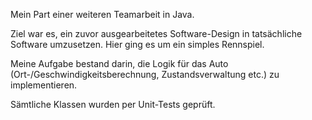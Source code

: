 Mein Part einer weiteren Teamarbeit in Java.

Ziel war es, ein zuvor ausgearbeitetes Software-Design in tatsächliche Software umzusetzen. Hier ging es um ein simples Rennspiel.

Meine Aufgabe bestand darin, die Logik für das Auto (Ort-/Geschwindigkeitsberechnung, Zustandsverwaltung etc.) zu implementieren.

Sämtliche Klassen wurden per Unit-Tests geprüft.
